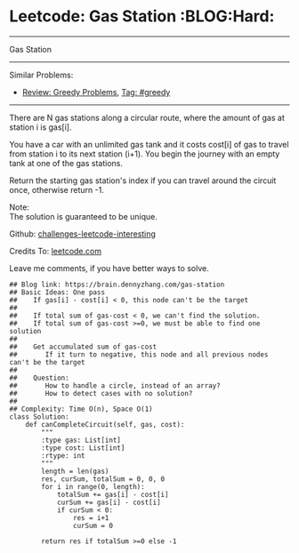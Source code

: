 # Leetcode: Gas Station     :BLOG:Hard:


---

Gas Station  

---

Similar Problems:  
-   [Review: Greedy Problems](https://brain.dennyzhang.com/review-greedy), [Tag: #greedy](https://brain.dennyzhang.com/tag/greedy)

---

There are N gas stations along a circular route, where the amount of gas at station i is gas[i].  

You have a car with an unlimited gas tank and it costs cost[i] of gas to travel from station i to its next station (i+1). You begin the journey with an empty tank at one of the gas stations.  

Return the starting gas station's index if you can travel around the circuit once, otherwise return -1.  

Note:  
The solution is guaranteed to be unique.  

Github: [challenges-leetcode-interesting](https://github.com/DennyZhang/challenges-leetcode-interesting/tree/master/gas-station)  

Credits To: [leetcode.com](https://leetcode.com/problems/gas-station/description/)  

Leave me comments, if you have better ways to solve.  

    ## Blog link: https://brain.dennyzhang.com/gas-station
    ## Basic Ideas: One pass
    ##    If gas[i] - cost[i] < 0, this node can't be the target
    ##
    ##    If total sum of gas-cost < 0, we can't find the solution.
    ##    If total sum of gas-cost >=0, we must be able to find one solution
    ##
    ##    Get accumulated sum of gas-cost
    ##       If it turn to negative, this node and all previous nodes can't be the target
    ##
    ##    Question: 
    ##       How to handle a circle, instead of an array?
    ##       How to detect cases with no solution?
    ##
    ## Complexity: Time O(n), Space O(1)
    class Solution:
        def canCompleteCircuit(self, gas, cost):
            """
            :type gas: List[int]
            :type cost: List[int]
            :rtype: int
            """
            length = len(gas)
            res, curSum, totalSum = 0, 0, 0
            for i in range(0, length):
                totalSum += gas[i] - cost[i]
                curSum += gas[i] - cost[i]
                if curSum < 0:
                    res = i+1
                    curSum = 0
    
            return res if totalSum >=0 else -1